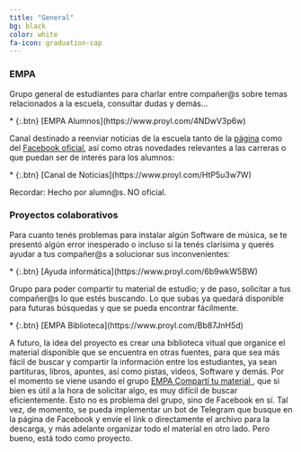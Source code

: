```yaml
---
title: "General"
bg: black
color: white
fa-icon: graduation-cap
---
```



<!---
No poner los links de t.joinchat directamente,
usar https://www.protectyourlinks.com/ para obtener
un link corto protegido por captcha
--->

### EMPA

<p class="texto-justificado"> Grupo general de estudiantes para charlar entre compañer@s sobre temas relacionados a la escuela, consultar dudas y demás... </p>
* {:.btn} <i class="fas fa-users"></i>[EMPA Alumnos](https://www.proyl.com/4NDwV3p6w)

<p class="texto-justificado"> Canal destinado a reenviar noticias de la escuela tanto de la <a href="https://www.empa.edu.ar">página</a> como del <a href="https://www.facebook.com/groups/1420915878161119/">Facebook oficial</a>, así como otras novedades relevantes a las carreras o que puedan ser de interés para los alumnos: </p>
* {:.btn} <i class="fas fa-newspaper"></i>[Canal de Noticias](https://www.proyl.com/HtP5u3w7W)

<p class="texto-justificado"> Recordar: Hecho por alumn@s. NO oficial. </p>


### Proyectos colaborativos

<p class="texto-justificado"> Para cuanto tenés problemas para instalar algún Software de música, se te presentó algún error inesperado o incluso si la tenés clarísima y querés ayudar a tus compañer@s a solucionar sus inconvenientes:</p>
*  {:.btn} <i class="fas fa-laptop"></i>[Ayuda informática](https://www.proyl.com/6b9wkW5BW) 

<p class="texto-justificado"> Grupo para poder compartir tu material de estudio; y de paso, solicitar a tus compañer@s lo que estés buscando. Lo que subas ya quedará disponible para futuras búsquedas y que se pueda encontrar fácilmente. </p>
*  {:.btn} <i class="fas fa-globe-americas"></i>[EMPA Biblioteca](https://www.proyl.com/Bb87JnH5d)  

<p class="texto-justificado"> A futuro, la idea del proyecto es crear una biblioteca vitual que organice el material disponible que se encuentra en otras fuentes, para que sea más fácil de buscar y compartir la información entre los estudiantes, ya sean partituras, libros, apuntes, así como pistas, videos, Software y demás. Por el momento se viene usando el grupo <a href="https://www.facebook.com/groups/208711175925612/"> EMPA Compartí tu material </a>, que si bien es útil a la hora de solicitar algo, es muy difícil de buscar eficientemente. Esto no es problema del grupo, sino de Facebook en sí. Tal vez, de momento, se pueda implementar un bot de Telegram que busque en la página de Facebook y envíe el link o directamente el archivo para la descarga, y más adelante organizar todo el material en otro lado. Pero bueno, está todo como proyecto. </p>



